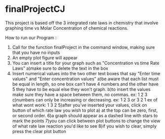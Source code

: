 # finalProjectCJ

This project is based off the 3 integrated rate laws in chemistry that involve graphing 
time vs Molar Concentration of chemical reactions. 

How to run our Program :
1) Call for the function finalProject in the command window, making sure that you have no inputs
2) An empty plot figure will appear
3) You can insert a title for your graph such as "Concentration vs time Rate Laws"
    a)make sure to delete the text in the box
4) Insert numerical values into the two other text boxes that say "Enter time values" and "Enter concentration values"
    a)be aware that each list must be equal in length, so one box can't have 4 numbers and the other have 5
      they have to be equal else they won't graph.
    b)to insert the values make sure they have a space between them, no commas. ex: 1 2 3
    c)numbers can only be increasing or decreasing. ex: 1 2 3 or 3 2 1 ex of what wont work: 1 3 2 
5)after you've inserted your values, click on button of which rate law you wish to plot 
    a) at the top can be zero, first, or second order. 
6)a graph should appear as a dashed line with stars to mark the points
7)you can click between plot buttons to change the view of what rate law reaction you'd like to see
8)if you wish to clear, simply press the clear plot button 
